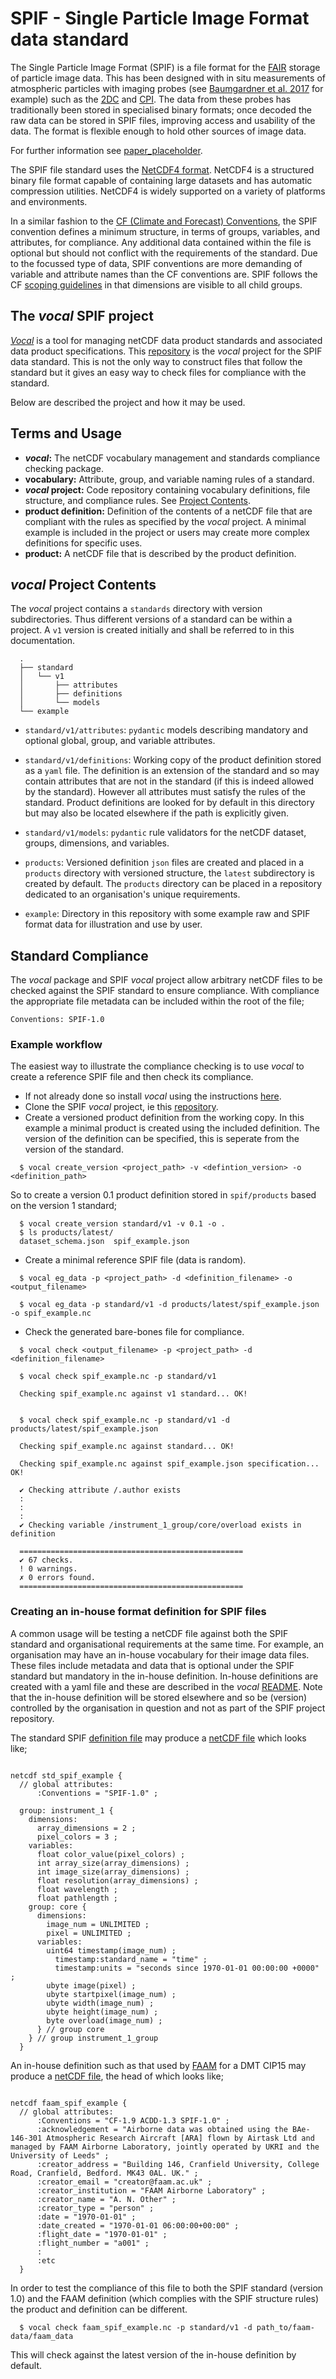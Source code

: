 # SPIF - Single Particle Image Format data standard

The Single Particle Image Format (SPIF) is a file format for the [FAIR](https://doi.org/10.1038/sdata.2016.18) storage of particle image data. This has been designed with in situ measurements of atmospheric particles with imaging probes (see [Baumgardner et al. 2017](https://doi.org/10.1175/AMSMONOGRAPHS-D-16-0011.1) for example) such as the [2DC](https://doi.org/10.1175/1520-0426(1997)014%3C1224:ACFOAP%3E2.0.CO;2) and [CPI](http://www.specinc.com/cloud-particle-imager). The data from these probes has traditionally been stored in specialised binary formats; once decoded the raw data can be stored in SPIF files, improving access and usability of the data. The format is flexible enough to hold other sources of image data.

For further information see [paper_placeholder](https://github.com/graemenott/spif-paper).

The SPIF file standard uses the [NetCDF4 format](https://www.unidata.ucar.edu/software/netcdf/). NetCDF4 is a structured binary file format capable of containing large datasets and has automatic compression utilities. NetCDF4 is widely supported on a variety of platforms and environments.

In a similar fashion to the [CF (Climate and Forecast) Conventions](http://cfconventions.org/), the SPIF convention defines a minimum structure, in terms of groups, variables, and attributes, for compliance. Any additional data contained within the file is optional but should not conflict with the requirements of the standard. Due to the focussed type of data, SPIF conventions are more demanding of variable and attribute names than the CF conventions are. SPIF follows the CF [scoping guidelines](http://cfconventions.org/Data/cf-conventions/cf-conventions-1.8/cf-conventions.html#groups) in that dimensions are visible to all child groups.


## The *vocal* SPIF project

*[Vocal](https://github.com/FAAM-146/vocal)* is a tool for managing netCDF data product standards and associated data product specifications. This [repository](https://github.com/FAAM-146/spif) is the *vocal* project for the SPIF data standard. This is not the only way to construct files that follow the standard but it gives an easy way to check files for compliance with the standard.

Below are described the project and how it may be used.


## Terms and Usage

  - ***vocal*:** The netCDF vocabulary management and standards compliance checking package.
  - **vocabulary:** Attribute, group, and variable naming rules of a standard.  
  - ***vocal* project:** Code repository containing vocabulary definitions, file structure, and compliance rules. See [Project Contents](#project-contents).  
  - **product definition:** Definition of the contents of a netCDF file that are compliant with the rules as specified by the *vocal* project. A minimal example is included in the project or users may create more complex definitions for specific uses.  
  - **product:** A netCDF file that is described by the product definition.


## *vocal* Project Contents

The *vocal* project contains a `standards` directory with version subdirectories. Thus different versions of a standard can be within a project. A `v1` version is created initially and shall be referred to in this documentation.

```shell
  .
  ├── standard
  │   └── v1
  │       ├── attributes
  │       ├── definitions
  │       └── models
  └── example

```

  - `standard/v1/attributes`: `pydantic` models describing mandatory and optional global, group, and variable attributes.

  - `standard/v1/definitions`: Working copy of the product definition stored as a `yaml` file. The definition is an extension of the standard and so may contain attributes that are not in the standard (if this is indeed allowed by the standard). However all attributes must satisfy the rules of the standard. Product definitions are looked for by default in this directory but may also be located elsewhere if the path is explicitly given. 

  - `standard/v1/models`: `pydantic` rule validators for the netCDF dataset, groups, dimensions, and variables.

  - `products`: Versioned definition `json` files are created and placed in a `products` directory with versioned structure, the `latest` subdirectory is created by default. The `products` directory can be placed in a repository dedicated to an organisation's unique requirements.

  - `example`: Directory in this repository with some example raw and SPIF format data for illustration and use by user.


## Standard Compliance

The *vocal* package and SPIF *vocal* project allow arbitrary netCDF files to be checked against the SPIF standard to ensure compliance. With compliance the appropriate file metadata can be included within the root of the file;

```
Conventions: SPIF-1.0
```

### Example workflow

The easiest way to illustrate the compliance checking is to use *vocal* to create a reference SPIF file and then check its compliance.

* If not already done so install *vocal* using the instructions [here](https://github.com/FAAM-146/vocal).
* Clone the SPIF *vocal* project, ie this [repository](https://github.com/FAAM-146/spif).
* Create a versioned product definition from the working copy. In this example a minimal product is created using the included definition. The version of the definition can be specified, this is seperate from the version of the standard.

```shell
  $ vocal create_version <project_path> -v <defintion_version> -o <definition_path>
```

  So to create a version 0.1 product definition stored in `spif/products` based on the version 1 standard;

```shell
  $ vocal create_version standard/v1 -v 0.1 -o .
  $ ls products/latest/
  dataset_schema.json  spif_example.json
```

* Create a minimal reference SPIF file (data is random).
```shell
  $ vocal eg_data -p <project_path> -d <definition_filename> -o <output_filename>
```

```shell
  $ vocal eg_data -p standard/v1 -d products/latest/spif_example.json -o spif_example.nc
```  

* Check the generated bare-bones file for compliance.
```shell
  $ vocal check <output_filename> -p <project_path> -d <definition_filename>
```

```shell
  $ vocal check spif_example.nc -p standard/v1
  
  Checking spif_example.nc against v1 standard... OK!
  

  $ vocal check spif_example.nc -p standard/v1 -d products/latest/spif_example.json
  
  Checking spif_example.nc against standard... OK!

  Checking spif_example.nc against spif_example.json specification... OK!
  
  ✔ Checking attribute /.author exists
  :
  :
  :
  ✔ Checking variable /instrument_1_group/core/overload exists in definition

  ==================================================
  ✔ 67 checks.
  ! 0 warnings.
  ✗ 0 errors found.
  ==================================================

```

### Creating an in-house format definition for SPIF files

A common usage will be testing a netCDF file against both the SPIF standard and organisational requirements at the same time. For example, an organisation may have an in-house vocabulary for their image data files. These files include metadata and data that is optional under the SPIF standard but mandatory in the in-house definition. In-house definitions are created with a yaml file and these are described in the *vocal* [README](https://github.com/FAAM-146/vocal#specifying-data-products). Note that the in-house definition will be stored elsewhere and so be (version) controlled by the organisation in question and not as part of the SPIF project repository.

The standard SPIF [definition file](https://github.com/FAAM-146/spif/standard/v1/definitions/spif_example.yaml) may produce a [netCDF file](docs/source/examples/std_spif_example.txt) which looks like;


```ncl

netcdf std_spif_example {
  // global attributes:
      :Conventions = "SPIF-1.0" ;

  group: instrument_1 {
    dimensions:
      array_dimensions = 2 ;
      pixel_colors = 3 ;
    variables:
      float color_value(pixel_colors) ;
      int array_size(array_dimensions) ;
      int image_size(array_dimensions) ;
      float resolution(array_dimensions) ;
      float wavelength ;
      float pathlength ;
    group: core {
      dimensions:
        image_num = UNLIMITED ;
        pixel = UNLIMITED ;
      variables:
        uint64 timestamp(image_num) ;
          timestamp:standard_name = "time" ;
          timestamp:units = "seconds since 1970-01-01 00:00:00 +0000" ;
        ubyte image(pixel) ;
        ubyte startpixel(image_num) ;
        ubyte width(image_num) ;
        ubyte height(image_num) ;
        byte overload(image_num) ;
      } // group core
    } // group instrument_1_group
  }
```

An in-house definition such as that used by [FAAM](https://github.com/FAAM-146/faam-data/faam_data/definitions/core-cloud-phy_faam_YYYYmmdd_v001_rN_xNNN_cip15-1.yaml) for a DMT CIP15 may produce a [netCDF file](docs/source/examples/faam_spif_example.txt), the head of which looks like;


```ncl

netcdf faam_spif_example {
  // global attributes:
      :Conventions = "CF-1.9 ACDD-1.3 SPIF-1.0" ;
      :acknowledgement = "Airborne data was obtained using the BAe-146-301 Atmospheric Research Aircraft [ARA] flown by Airtask Ltd and managed by FAAM Airborne Laboratory, jointly operated by UKRI and the University of Leeds" ;
      :creator_address = "Building 146, Cranfield University, College Road, Cranfield, Bedford. MK43 0AL. UK." ;
      :creator_email = "creator@faam.ac.uk" ;
      :creator_institution = "FAAM Airborne Laboratory" ;
      :creator_name = "A. N. Other" ;
      :creator_type = "person" ;
      :date = "1970-01-01" ;
      :date_created = "1970-01-01 06:00:00+00:00" ;
      :flight_date = "1970-01-01" ;
      :flight_number = "a001" ;
      :
      :etc
  }

```

In order to test the compliance of this file to both the SPIF standard (version 1.0) and the FAAM definition (which complies with the SPIF structure rules) the product and definition can be different.

```shell
  $ vocal check faam_spif_example.nc -p standard/v1 -d path_to/faam-data/faam_data
```

This will check against the latest version of the in-house definition by default.


